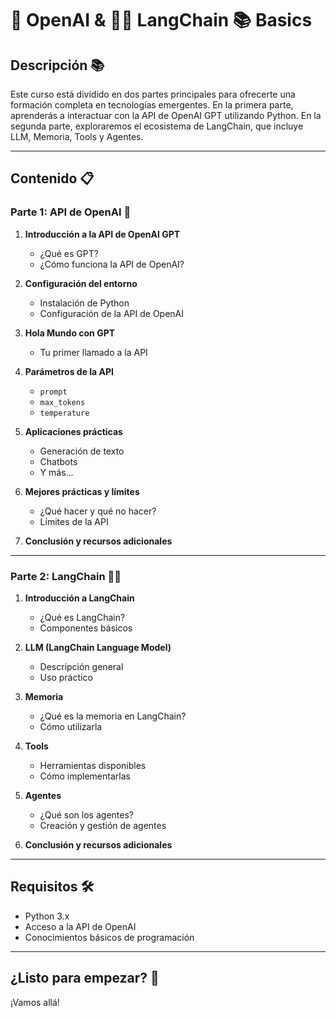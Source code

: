 
# 🤖 OpenAI & 🦜️🔗 LangChain 📚 Basics

## Descripción 📚

Este curso está dividido en dos partes principales para ofrecerte una formación completa en tecnologías emergentes. En la primera parte, aprenderás a interactuar con la API de OpenAI GPT utilizando Python. En la segunda parte, exploraremos el ecosistema de LangChain, que incluye LLM, Memoria, Tools y Agentes.

---

## Contenido 📋

### Parte 1: API de OpenAI 🤖

1. **Introducción a la API de OpenAI GPT**
    - ¿Qué es GPT?
    - ¿Cómo funciona la API de OpenAI?

2. **Configuración del entorno**
    - Instalación de Python
    - Configuración de la API de OpenAI

3. **Hola Mundo con GPT**
    - Tu primer llamado a la API

4. **Parámetros de la API**
    - `prompt`
    - `max_tokens`
    - `temperature`

5. **Aplicaciones prácticas**
    - Generación de texto
    - Chatbots
    - Y más...

6. **Mejores prácticas y límites**
    - ¿Qué hacer y qué no hacer?
    - Límites de la API

7. **Conclusión y recursos adicionales**

---

### Parte 2: LangChain 🦜️🔗

1. **Introducción a LangChain**
    - ¿Qué es LangChain?
    - Componentes básicos

2. **LLM (LangChain Language Model)**
    - Descripción general
    - Uso práctico

3. **Memoria**
    - ¿Qué es la memoria en LangChain?
    - Cómo utilizarla

4. **Tools**
    - Herramientas disponibles
    - Cómo implementarlas

5. **Agentes**
    - ¿Qué son los agentes?
    - Creación y gestión de agentes

6. **Conclusión y recursos adicionales**

---

## Requisitos 🛠

- Python 3.x
- Acceso a la API de OpenAI
- Conocimientos básicos de programación

---

## ¿Listo para empezar? 🚀

¡Vamos allá!
